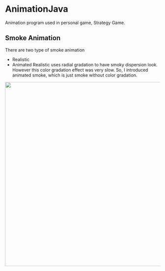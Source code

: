 # AnimationJava

Animation program used in personal game, Strategy Game.

## Smoke Animation
There are two type of smoke animation
- Realistic
- Animated
Realistic uses radial gradation to have smoky dispersion look. However this color gradation effect was very slow.
So, I introduced animated smoke, which is just smoke without color gradation.

<img src="https://user-images.githubusercontent.com/71058334/157389972-aa162243-83bf-46a6-b991-0d037782b5a9.png" height = "600">
